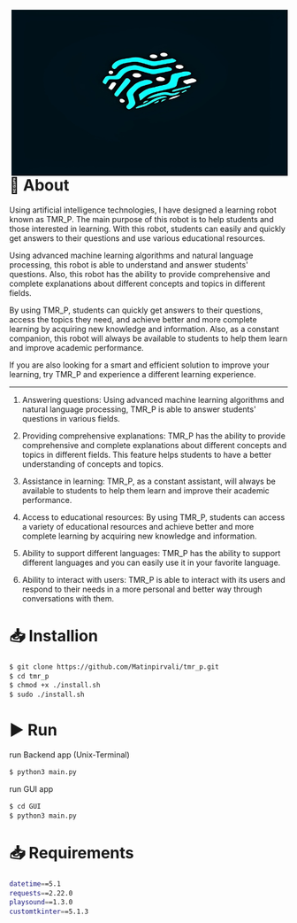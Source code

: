 <img src="https://raw.githubusercontent.com/Matinpirvali/tmr_p/main/GUI/lib/assets/img/photo144176761544017590(1).png" align="right"
     alt="Size Limit logo by Anton Lovchikov" width="500" height="300">

# 📃 About

Using artificial intelligence technologies, I have designed a learning robot known as TMR_P. The main purpose of this robot is to help students and those interested in learning. With this robot, students can easily and quickly get answers to their questions and use various educational resources.

Using advanced machine learning algorithms and natural language processing, this robot is able to understand and answer students' questions. Also, this robot has the ability to provide comprehensive and complete explanations about different concepts and topics in different fields.

By using TMR_P, students can quickly get answers to their questions, access the topics they need, and achieve better and more complete learning by acquiring new knowledge and information. Also, as a constant companion, this robot will always be available to students to help them learn and improve academic performance.

If you are also looking for a smart and efficient solution to improve your learning, try TMR_P and experience a different learning experience.

---------------

1. Answering questions: Using advanced machine learning algorithms and natural language processing, TMR_P is able to answer students' questions in various fields.

2. Providing comprehensive explanations: TMR_P has the ability to provide comprehensive and complete explanations about different concepts and topics in different fields. This feature helps students to have a better understanding of concepts and topics.

3. Assistance in learning: TMR_P, as a constant assistant, will always be available to students to help them learn and improve their academic performance.

4. Access to educational resources: By using TMR_P, students can access a variety of educational resources and achieve better and more complete learning by acquiring new knowledge and information.

5. Ability to support different languages: TMR_P has the ability to support different languages ​​and you can easily use it in your favorite language.

6. Ability to interact with users: TMR_P is able to interact with its users and respond to their needs in a more personal and better way through conversations with them.

# 📥 Installion

```bash
$ git clone https://github.com/Matinpirvali/tmr_p.git
$ cd tmr_p
$ chmod +x ./install.sh
$ sudo ./install.sh
```

# ▶️ Run 

run Backend app (Unix-Terminal)

```bash
$ python3 main.py
```

run GUI app

```bash
$ cd GUI
$ python3 main.py
```
# 📥 Requirements

```bash
datetime==5.1
requests==2.22.0
playsound==1.3.0
customtkinter==5.1.3
```
